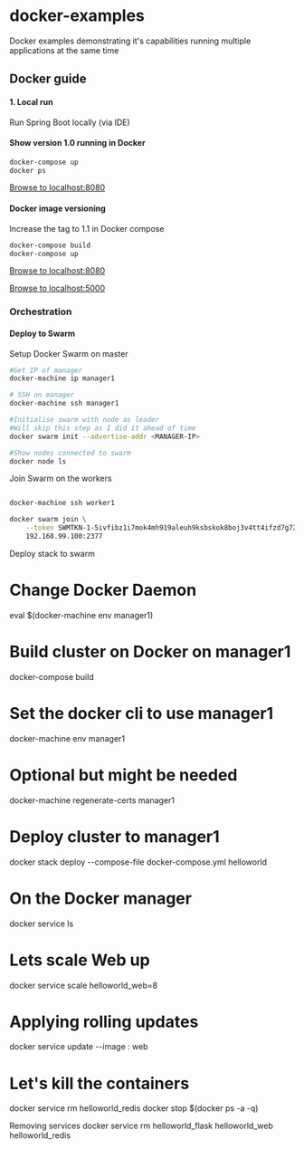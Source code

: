 # docker-examples
Docker examples demonstrating it's capabilities running multiple applications at the same time

## Docker guide

#### 1. Local run

Run Spring Boot locally (via IDE)

#### Show version 1.0 running in Docker
``` bash
docker-compose up
docker ps
```

[Browse to localhost:8080](http://localhost:8080 "Google's Homepage")

#### Docker image versioning
Increase the tag to 1.1 in Docker compose
``` bash
docker-compose build
docker-compose up
```
[Browse to localhost:8080](http://localhost:8080 "Spring Boot Homepage")

[Browse to localhost:5000](http://localhost:5000 "Flask Homepage")

### Orchestration

#### Deploy to Swarm
Setup Docker Swarm on master
``` bash
#Get IP of manager
docker-machine ip manager1

# SSH on manager
docker-machine ssh manager1

#Initialise swarm with node as leader
#Will skip this step as I did it ahead of time
docker swarm init --advertise-addr <MANAGER-IP>

#Show nodes connected to swarm
docker node ls
```

Join Swarm on the workers

``` bash

docker-machine ssh worker1

docker swarm join \
    --token SWMTKN-1-5ivfibz1i7mok4mh919aleuh9ksbskok8boj3v4tt4ifzd7g72-bxrfrwg5w842f2jj6d6pyzffu \
    192.168.99.100:2377
```

Deploy stack to swarm

# Change Docker Daemon 
eval $(docker-machine env manager1)

# Build cluster on Docker on manager1
docker-compose build

# Set the docker cli to use manager1
docker-machine env manager1

# Optional but might be needed
docker-machine regenerate-certs manager1

# Deploy cluster to manager1
docker stack deploy --compose-file docker-compose.yml helloworld 

# On the Docker manager
docker service ls

# Lets scale Web up
docker service scale helloworld_web=8

# Applying rolling updates
docker service update --image <imagename>:<version> web

# Let's kill the containers
docker service rm helloworld_redis
docker stop $(docker ps -a -q)

Removing services
docker service rm helloworld_flask helloworld_web helloworld_redis

